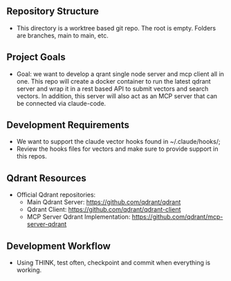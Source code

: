 ## Repository Structure
- This directory is a worktree based git repo. The root is empty. Folders are branches, main to main, etc.

## Project Goals
- Goal: we want to develop a qrant single node server and mcp client all in one. This repo will create a docker container to run the latest qdrant server and wrap it in a rest based API to submit vectors and search vectors. In addition, this server will also act as an MCP server that can be connected via claude-code.

## Development Requirements
- We want to support the claude vector hooks found in ~/.claude/hooks/;
- Review the hooks files for vectors and make sure to provide support in this repos.

## Qdrant Resources
- Official Qdrant repositories:
  - Main Qdrant Server: https://github.com/qdrant/qdrant
  - Qdrant Client: https://github.com/qdrant/qdrant-client
  - MCP Server Qdrant Implementation: https://github.com/qdrant/mcp-server-qdrant

## Development Workflow
- Using THINK, test often, checkpoint and commit when everything is working.